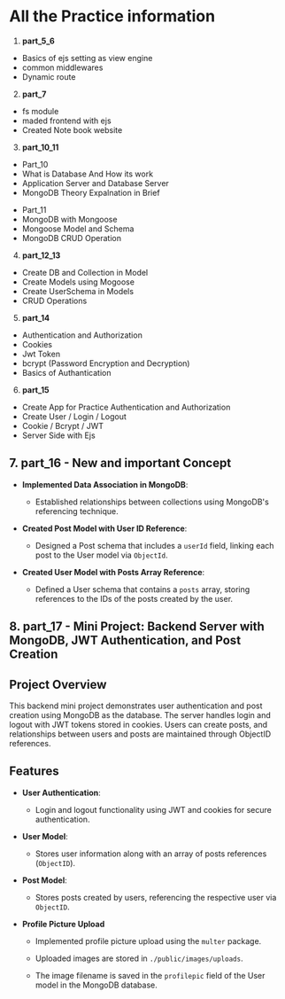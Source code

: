 # All the Practice information

1. **part_5_6**
<ul>
<li>Basics of ejs setting as view engine</li>
<li>common middlewares</li>
<li>Dynamic route</li>
</ul>

2. **part_7**
<ul>
<li>fs module</li>
<li>maded frontend with ejs</li>
<li>Created Note book website</li>
</ul>

3. **part_10_11**
<ul>
<li>Part_10</li>
<li>What is Database And How its work</li>
<li>Application Server and Database Server</li>
<li>MongoDB Theory Expalnation in Brief</li>
</ul>

<ul>
<li>Part_11</li>
<li>MongoDB with Mongoose</li>
<li>Mongoose Model and Schema</li>
<li>MongoDB CRUD Operation</li>
</ul>

4. **part_12_13**
<ul>
<li>Create DB and Collection in Model</li>
<li>Create Models using Mogoose</li>
<li>Create UserSchema in Models</li>
<li>CRUD Operations</li>
</ul>

5. **part_14**
<ul>
<li>Authentication and Authorization</li>
<li>Cookies</li>
<li>Jwt Token</li>
<li>bcrypt (Password Encryption and Decryption)</li>
<li>Basics of Authantication</li>
</ul>

6. **part_15**
<ul>
<li>Create App for Practice Authentication and Authorization</li>
<li>Create User / Login / Logout</li>
<li>Cookie / Bcrypt / JWT</li>
<li> Server Side with Ejs </li>
</ul>

## 7. **part_16** - New and important Concept

- **Implemented Data Association in MongoDB**:

  - Established relationships between collections using MongoDB's referencing technique.

- **Created Post Model with User ID Reference**:

  - Designed a Post schema that includes a `userId` field, linking each post to the User model via `ObjectId`.

- **Created User Model with Posts Array Reference**:

  - Defined a User schema that contains a `posts` array, storing references to the IDs of the posts created by the user.

## 8. **part_17** - Mini Project: Backend Server with MongoDB, JWT Authentication, and Post Creation

## Project Overview

This backend mini project demonstrates user authentication and post creation using MongoDB as the database. The server handles login and logout with JWT tokens stored in cookies. Users can create posts, and relationships between users and posts are maintained through ObjectID references.

## Features

- **User Authentication**:
  - Login and logout functionality using JWT and cookies for secure authentication.
- **User Model**:

  - Stores user information along with an array of posts references (`ObjectID`).

- **Post Model**:

  - Stores posts created by users, referencing the respective user via `ObjectID`.

- **Profile Picture Upload**

  - Implemented profile picture upload using the `multer` package.
  - Uploaded images are stored in `./public/images/uploads`.

  - The image filename is saved in the `profilepic` field of the User model in the MongoDB database.
